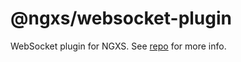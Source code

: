 # @ngxs/websocket-plugin

WebSocket plugin for NGXS. See [repo](https://github.com/ngxs/store) for more info.
